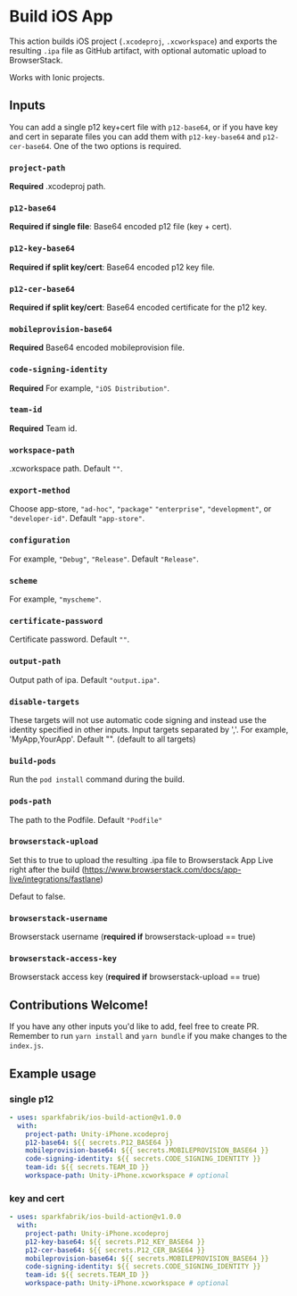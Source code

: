 # Build iOS App

This action builds iOS project (`.xcodeproj`, `.xcworkspace`) and exports the resulting `.ipa` file as GitHub artifact, with optional automatic upload to BrowserStack.

Works with Ionic projects.

## Inputs

You can add a single p12 key+cert file with `p12-base64`, or if you have key and cert in separate files
you can add them with `p12-key-base64` and `p12-cer-base64`. One of the two options is required.

### `project-path`

**Required** .xcodeproj path.

### `p12-base64`

**Required if single file**: Base64 encoded p12 file (key + cert).

### `p12-key-base64`

**Required if split key/cert**: Base64 encoded p12 key file.

### `p12-cer-base64`

**Required if split key/cert**: Base64 encoded certificate for the p12 key.

### `mobileprovision-base64`

**Required** Base64 encoded mobileprovision file.

### `code-signing-identity`

**Required** For example, `"iOS Distribution"`.

### `team-id`

**Required** Team id.

### `workspace-path`

.xcworkspace path. Default `""`.

### `export-method`

Choose app-store, `"ad-hoc"`, `"package"` `"enterprise"`, `"development"`, or `"developer-id"`. Default `"app-store"`.

### `configuration`

For example, `"Debug"`, `"Release"`. Default `"Release"`.

### `scheme`

For example, `"myscheme"`.

### `certificate-password`

Certificate password. Default `""`.

### `output-path`

Output path of ipa. Default `"output.ipa"`.

### `disable-targets`

These targets will not use automatic code signing and instead use the identity specified in other inputs. Input targets separated by ','. For example, 'MyApp,YourApp'. Default "".  (default to all targets)

### `build-pods`

Run the `pod install` command during the build.

### `pods-path`

The path to the Podfile. Default `"Podfile"`

### `browserstack-upload`

Set this to true to upload the resulting .ipa file to Browserstack App Live right after the build (https://www.browserstack.com/docs/app-live/integrations/fastlane)

Defaut to false.

### `browserstack-username`

Browserstack username (**required if** browserstack-upload == true)

### `browserstack-access-key`

Browserstack access key (**required if** browserstack-upload == true)

## Contributions Welcome!

If you have any other inputs you'd like to add, feel free to create PR.
Remember to run `yarn install` and `yarn bundle` if you make changes to the `index.js`.

## Example usage

### single p12

```yaml
- uses: sparkfabrik/ios-build-action@v1.0.0
  with:
    project-path: Unity-iPhone.xcodeproj
    p12-base64: ${{ secrets.P12_BASE64 }}
    mobileprovision-base64: ${{ secrets.MOBILEPROVISION_BASE64 }}
    code-signing-identity: ${{ secrets.CODE_SIGNING_IDENTITY }}
    team-id: ${{ secrets.TEAM_ID }}
    workspace-path: Unity-iPhone.xcworkspace # optional
```

### key and cert

```yaml
- uses: sparkfabrik/ios-build-action@v1.0.0
  with:
    project-path: Unity-iPhone.xcodeproj
    p12-key-base64: ${{ secrets.P12_KEY_BASE64 }}
    p12-cer-base64: ${{ secrets.P12_CER_BASE64 }}
    mobileprovision-base64: ${{ secrets.MOBILEPROVISION_BASE64 }}
    code-signing-identity: ${{ secrets.CODE_SIGNING_IDENTITY }}
    team-id: ${{ secrets.TEAM_ID }}
    workspace-path: Unity-iPhone.xcworkspace # optional
```
